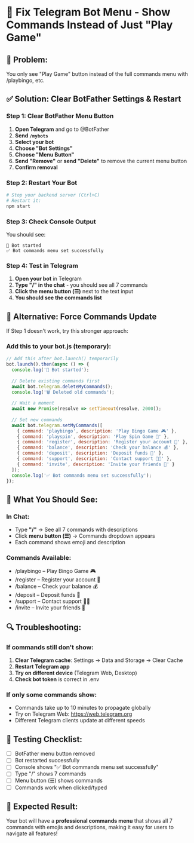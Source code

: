 # 🔧 Fix Telegram Bot Menu - Show Commands Instead of Just "Play Game"

## 🚨 **Problem:**
You only see "Play Game" button instead of the full commands menu with /playbingo, etc.

## ✅ **Solution: Clear BotFather Settings & Restart**

### **Step 1: Clear BotFather Menu Button**
1. **Open Telegram** and go to @BotFather
2. **Send `/mybots`**
3. **Select your bot**
4. **Choose "Bot Settings"**
5. **Choose "Menu Button"**
6. **Send "Remove"** or **send "Delete"** to remove the current menu button
7. **Confirm removal**

### **Step 2: Restart Your Bot**
```bash
# Stop your backend server (Ctrl+C)
# Restart it:
npm start
```

### **Step 3: Check Console Output**
You should see:
```
🤖 Bot started
✅ Bot commands menu set successfully
```

### **Step 4: Test in Telegram**
1. **Open your bot** in Telegram
2. **Type "/" in the chat** - you should see all 7 commands
3. **Click the menu button (☰)** next to the text input
4. **You should see the commands list**

## 🔄 **Alternative: Force Commands Update**

If Step 1 doesn't work, try this stronger approach:

### **Add this to your bot.js (temporary):**
```javascript
// Add this after bot.launch() temporarily
bot.launch().then(async () => {
  console.log('🤖 Bot started');
  
  // Delete existing commands first
  await bot.telegram.deleteMyCommands();
  console.log('🗑️ Deleted old commands');
  
  // Wait a moment
  await new Promise(resolve => setTimeout(resolve, 2000));
  
  // Set new commands
  await bot.telegram.setMyCommands([
    { command: 'playbingo', description: 'Play Bingo Game 🎮' },
    { command: 'playspin', description: 'Play Spin Game 🎰' },
    { command: 'register', description: 'Register your account 📱' },
    { command: 'balance', description: 'Check your balance 💰' },
    { command: 'deposit', description: 'Deposit funds 🏦' },
    { command: 'support', description: 'Contact support 👨‍💻' },
    { command: 'invite', description: 'Invite your friends 👥' }
  ]);
  console.log('✅ Bot commands menu set successfully');
});
```

## 🎯 **What You Should See:**

### **In Chat:**
- Type **"/"** → See all 7 commands with descriptions
- Click **menu button (☰)** → Commands dropdown appears
- Each command shows emoji and description

### **Commands Available:**
- /playbingo – Play Bingo Game 🎮
- /register – Register your account 📱
- /balance – Check your balance 💰
- /deposit – Deposit funds 🏦
- /support – Contact support 👨‍💻
- /invite – Invite your friends 👥

## 🔍 **Troubleshooting:**

### **If commands still don't show:**
1. **Clear Telegram cache**: Settings → Data and Storage → Clear Cache
2. **Restart Telegram app**
3. **Try on different device** (Telegram Web, Desktop)
4. **Check bot token** is correct in .env

### **If only some commands show:**
- Commands take up to 10 minutes to propagate globally
- Try on Telegram Web: https://web.telegram.org
- Different Telegram clients update at different speeds

## 📱 **Testing Checklist:**

- [ ] BotFather menu button removed
- [ ] Bot restarted successfully
- [ ] Console shows "✅ Bot commands menu set successfully"
- [ ] Type "/" shows 7 commands
- [ ] Menu button (☰) shows commands
- [ ] Commands work when clicked/typed

## 🚀 **Expected Result:**

Your bot will have a **professional commands menu** that shows all 7 commands with emojis and descriptions, making it easy for users to navigate all features!
